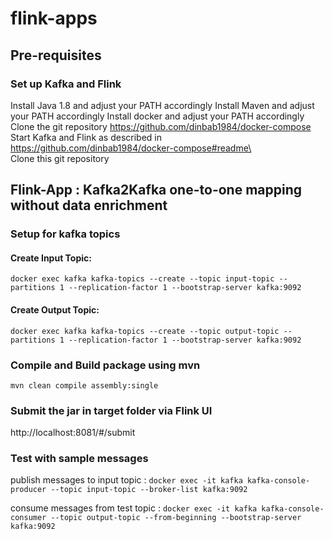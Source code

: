 # flink-apps

## Pre-requisites
### Set up Kafka and Flink
Install Java 1.8 and adjust your PATH accordingly
Install Maven and adjust your PATH accordingly
Install docker and adjust your PATH accordingly
Clone the git repository https://github.com/dinbab1984/docker-compose  
Start Kafka and  Flink as described in https://github.com/dinbab1984/docker-compose#readme\  
Clone this git repository


## Flink-App : Kafka2Kafka one-to-one mapping without data enrichment
### Setup for kafka topics
#### Create Input Topic:
````docker exec kafka kafka-topics --create --topic input-topic --partitions 1 --replication-factor 1 --bootstrap-server kafka:9092````
#### Create Output Topic:
````docker exec kafka kafka-topics --create --topic output-topic --partitions 1 --replication-factor 1 --bootstrap-server kafka:9092````

### Compile and Build package using mvn
````mvn clean compile assembly:single````

### Submit the jar in target folder via Flink UI
http://localhost:8081/#/submit

### Test with sample messages
publish messages to input topic : ````docker exec -it kafka kafka-console-producer --topic input-topic --broker-list kafka:9092````

consume messages from test topic : ````docker exec -it kafka kafka-console-consumer --topic output-topic --from-beginning --bootstrap-server kafka:9092````